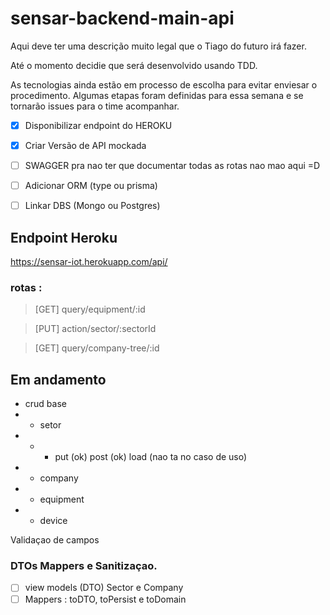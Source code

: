 # sensar-backend-main-api

Aqui deve ter uma descrição muito legal que o Tiago do futuro irá fazer.

Até o momento decidie que será desenvolvido usando TDD.

As tecnologias ainda estão em processo de escolha para evitar enviesar o procedimento. Algumas etapas foram definidas para essa semana e se tornarão issues para o time acompanhar.

- [X] Disponibilizar endpoint do HEROKU
- [X] Criar Versão de API mockada
- [ ] SWAGGER pra nao ter que documentar todas as rotas nao mao aqui  =D
- [ ] Adicionar ORM (type ou prisma)
- [ ] Linkar DBS (Mongo ou Postgres)



## Endpoint Heroku

https://sensar-iot.herokuapp.com/api/

### rotas : 
>[GET] query/equipment/:id

>[PUT] action/sector/:sectorId

>[GET] query/company-tree/:id


## Em andamento

- crud base
- - setor
- - - put (ok) post (ok) load (nao ta no caso de uso)
- - company
- - equipment
- - device  

Validaçao de campos

### DTOs Mappers e Sanitizaçao.

- [ ] view models (DTO) Sector e Company
- [ ] Mappers : toDTO, toPersist e toDomain